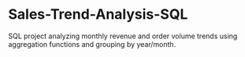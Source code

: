 # Sales-Trend-Analysis-SQL
SQL project analyzing monthly revenue and order volume trends using aggregation functions and grouping by year/month.
